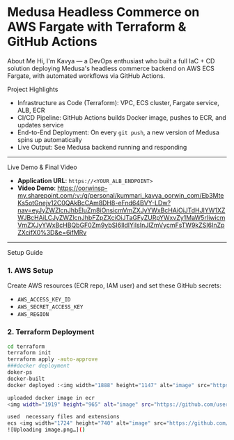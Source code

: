 # Medusa Headless Commerce on AWS Fargate with Terraform & GitHub Actions 

About Me
Hi, I'm Kavya — a DevOps enthusiast who built a full IaC + CD solution deploying Medusa's headless commerce backend on AWS ECS Fargate, with automated workflows via GitHub Actions.

 Project Highlights
- Infrastructure as Code (Terraform): VPC, ECS cluster, Fargate service, ALB, ECR
- CI/CD Pipeline: GitHub Actions builds Docker image, pushes to ECR, and updates service
- End-to-End Deployment: On every `git push`, a new version of Medusa spins up automatically
- Live Output: See Medusa backend running and responding

---
 Live Demo & Final Video
- **Application URL**: `https://<YOUR_ALB_ENDPOINT>`
- **Video Demo**: https://oorwinsp-my.sharepoint.com/:v:/g/personal/kummari_kavya_oorwin_com/Eb3MteKs5otGnejv12C0QAkBcCAm8DH8-eFnd64BVY-LDw?nav=eyJyZWZlcnJhbEluZm8iOnsicmVmZXJyYWxBcHAiOiJTdHJlYW1XZWJBcHAiLCJyZWZlcnJhbFZpZXciOiJTaGFyZURpYWxvZy1MaW5rIiwicmVmZXJyYWxBcHBQbGF0Zm9ybSI6IldlYiIsInJlZmVycmFsTW9kZSI6InZpZXcifX0%3D&e=6ifMRv 

---

Setup Guide

### 1. AWS Setup
Create AWS resources (ECR repo, IAM user) and set these GitHub secrets:
- `AWS_ACCESS_KEY_ID`
- `AWS_SECRET_ACCESS_KEY`
- `AWS_REGION`

### 2. Terraform Deployment
```bash
cd terraform
terraform init
terraform apply -auto-approve
###docker deployment
doker-ps
docker-built
docker deployed :<img width="1888" height="1147" alt="image" src="https://github.com/user-attachments/assets/9420ff17-5fd2-4abb-b360-dd4852f65c45" />

uploaded docker image in ecr
<img width="1919" height="965" alt="image" src="https://github.com/user-attachments/assets/89413b47-904c-49c8-b1dc-5279a747830c" />

used  necessary files and extensions
ecs <img width="1724" height="740" alt="image" src="https://github.com/user-attachments/assets/3448aca4-fd7e-4a3d-a084-36922d8f6107" />
![Uploading image.png…]()

